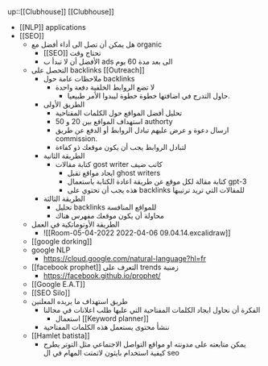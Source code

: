 
up::[[Clubhouse]]
[[Clubhouse]]
- [[NLP]] applications
- [[SEO]]
	- هل يمكن أن تصل الى أداء أفضل مع organic 
		- [[SEO]] تحتاج وقت 
		- الأفضل أن لا تبدأ  ب ads الى بعد مدة 60 يوم 
	- التحصل على backlinks  [[Outreach]]
		- ملاحظات عامة حول backlinks 
			- لا تضع الروابط الخلفية دفعة واحدة
				-  حاول التدرج في اضافتها خطوة خطوة ليبدوا الأمر طبيعيا. 
		- الطريق الأولى
			- تحليل أفضل المواقع حول الكلمات المفتاحية 
			- استهداف المواقع بين 20 و 50 authorty 
			- ارسال دعوة و عرض عليهم تبادل الروابط أو الدفع  عن طريق commission. 
			- لتبادل الروابط يجب أن يكون موقعك ذو كفاءة
		- الطريقة الثانية 
			- كتابة مقالات gost writer  كاتب ضيف 
				- ايجاد مواقع تقبل ghost writers
				- كتابة مقالة لكل موقع عن طريقة اعادة الكتابة باستعمال gpt-3 
				- هذه يجب أن تحتوي على backlinks للمقالات التي تريد ترتيبها
		- الطريقة الثالثة
			- تحليل backlinks للمواقع المنافسة 
			- محاولة أن يكون موقعك مفهرس هناك
	- الطريقة الأوتوماتكية في العمل 
		- ![[Room-05-04-2022 2022-04-06 09.04.14.excalidraw]]
	- [[google dorking]]
	- google NLP 
		- https://cloud.google.com/natural-language?hl=fr
	- [[facebook prophet]] التعرف على trends زمنية
		- https://facebook.github.io/prophet/
	- [[Google E.A.T]]
	- [[SEO Silo]]
	- طريق  استهداف ما يريده المعلنين 
		- الفكرة أن نحاول ايجاد الكلمات المفتاحية التي عليها طلب اعلانات في مجالنا 
			- استعمال [[Keyword planner]]
		- ننشأ محتوى يستعمل هذه الكلمات المفتاحية 
	- [[Hamlet batista]] 
		- يمكن متابعته على مدونته او مواقع التواصل الاجتماعي مثل التوتر يطرح كيفية استخدام بايثون لاتمتت المهام في ال seo 


























